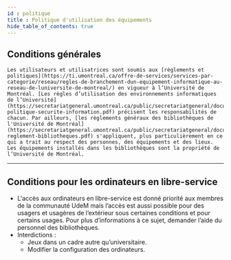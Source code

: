 ```yaml
---
id : politique
title : Politique d'utilisation des équipements
hide_table_of_contents: true
---
```


## Conditions générales

    Les utilisateurs et utilisatrices sont soumis aux [règlements et politiques](https://ti.umontreal.ca/offre-de-services/services-par-categorie/reseau/regles-de-branchement-dun-equipement-informatique-au-reseau-de-luniversite-de-montreal/) en vigueur à l’Université de Montréal. [Les règles d’utilisation des environnements informatiques de l’Université](https://secretariatgeneral.umontreal.ca/public/secretariatgeneral/documents/doc_officiels/reglements/administration/ges40_28-politique-securite-information.pdf) précisent les responsabilités de chacun. Par ailleurs, [les règlements généraux des bibliothèques de l'Université de Montréal](https://secretariatgeneral.umontreal.ca/public/secretariatgeneral/documents/doc_officiels/reglements/administration/ges40_19-reglement-bibliotheques.pdf) s'appliquent, plus particulièrement en ce qui a trait au respect des personnes, des équipements et des lieux.
    Les équipements installés dans les bibliothèques sont la propriété de l’Université de Montréal.

---

## Conditions pour les ordinateurs en libre-service

- L'accès aux ordinateurs en libre-service est donné priorité aux membres de la communauté UdeM mais l’accès est aussi possible pour des usagers et usagères de l’extérieur sous certaines conditions et pour certains usages. Pour plus d’informations à ce sujet, demander l’aide du personnel des bibliothèques.
- Interdictions :
  - Jeux dans un cadre autre qu’universitaire.
  - Modifier la configuration des ordinateurs.